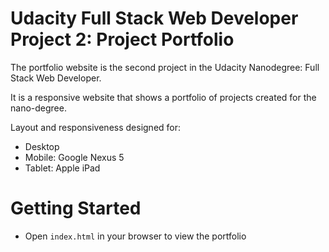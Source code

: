 # Udacity Full Stack Web Developer Project 2: Project Portfolio
The portfolio website is the second project in the Udacity Nanodegree: Full Stack Web Developer.

It is a responsive website that shows a portfolio of projects created for the nano-degree.

Layout and responsiveness designed for:
* Desktop
* Mobile: Google Nexus 5
* Tablet: Apple iPad

# Getting Started
* Open `index.html` in your browser to view the portfolio
